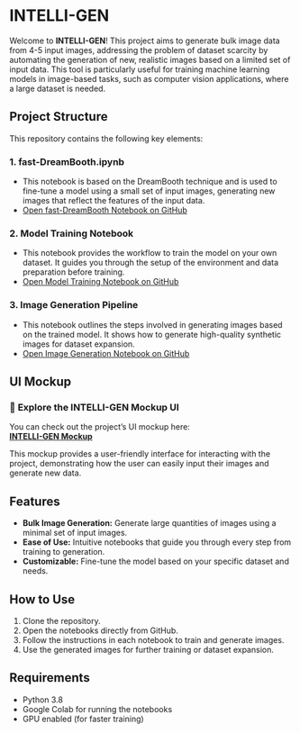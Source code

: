 
# INTELLI-GEN

Welcome to **INTELLI-GEN**! This project aims to generate bulk image data from 4-5 input images, addressing the problem of dataset scarcity by automating the generation of new, realistic images based on a limited set of input data. This tool is particularly useful for training machine learning models in image-based tasks, such as computer vision applications, where a large dataset is needed.

## Project Structure

This repository contains the following key elements:

### 1. **fast-DreamBooth.ipynb**
   - This notebook is based on the DreamBooth technique and is used to fine-tune a model using a small set of input images, generating new images that reflect the features of the input data.
   - [Open fast-DreamBooth Notebook on GitHub](https://github.com/Kandarp-joshi-007/Intelli-Gen/blob/main/fast-DreamBooth.ipynb)

### 2. **Model Training Notebook**
   - This notebook provides the workflow to train the model on your own dataset. It guides you through the setup of the environment and data preparation before training.
   - [Open Model Training Notebook on GitHub](https://github.com/Kandarp-joshi-007/Intelli-Gen/blob/main/model-training.ipynb)

### 3. **Image Generation Pipeline**
   - This notebook outlines the steps involved in generating images based on the trained model. It shows how to generate high-quality synthetic images for dataset expansion.
   - [Open Image Generation Notebook on GitHub](https://github.com/Kandarp-joshi-007/Intelli-Gen/blob/main/image-generation.ipynb)

## **UI Mockup**

### 🚀 **Explore the INTELLI-GEN Mockup UI**  
You can check out the project’s UI mockup here:  
[**INTELLI-GEN Mockup**](https://intelligen-mockup.vercel.app/)

This mockup provides a user-friendly interface for interacting with the project, demonstrating how the user can easily input their images and generate new data.

## Features

- **Bulk Image Generation:** Generate large quantities of images using a minimal set of input images.
- **Ease of Use:** Intuitive notebooks that guide you through every step from training to generation.
- **Customizable:** Fine-tune the model based on your specific dataset and needs.

## How to Use

1. Clone the repository.
2. Open the notebooks directly from GitHub.
3. Follow the instructions in each notebook to train and generate images.
4. Use the generated images for further training or dataset expansion.

## Requirements

- Python 3.8
- Google Colab for running the notebooks
- GPU enabled (for faster training)

